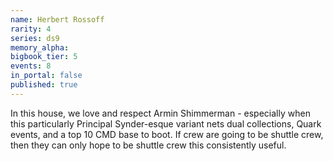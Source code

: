 ```yaml
---
name: Herbert Rossoff
rarity: 4
series: ds9
memory_alpha:
bigbook_tier: 5
events: 8
in_portal: false
published: true
---
```


In this house, we love and respect Armin Shimmerman - especially when this particularly Principal Synder-esque variant nets dual collections, Quark events, and a top 10 CMD base to boot. If crew are going to be shuttle crew, then they can only hope to be shuttle crew this consistently useful.
